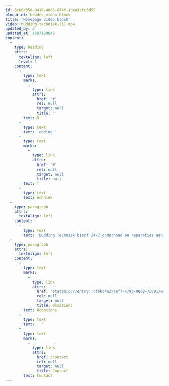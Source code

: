 ```yaml
---
id: 8c60c35d-0410-40d8-874f-1dea3afe5d55
blueprint: header_video_block
title: 'Homepage video block'
video: budding-techniek-(1).mp4
updated_by: 2
updated_at: 1687108842
content:
  -
    type: heading
    attrs:
      textAlign: left
      level: 1
    content:
      -
        type: text
        marks:
          -
            type: link
            attrs:
              href: '#'
              rel: null
              target: null
              title: ''
        text: B
      -
        type: text
        text: 'udding '
      -
        type: text
        marks:
          -
            type: link
            attrs:
              href: '#'
              rel: null
              target: null
              title: null
        text: T
      -
        type: text
        text: echniek
  -
    type: paragraph
    attrs:
      textAlign: left
    content:
      -
        type: text
        text: 'Budding Techniek biedt 24/7 onderhoud en reparaties aan ruwvoermachines, zowel op locatie als in onze werkplaats. Wij zorgen voor minimale bedrijfsonderbrekingen met snelle service en optionele vervangende machines. Uw partner in betrouwbare machinezorg.'
  -
    type: paragraph
    attrs:
      textAlign: left
    content:
      -
        type: text
        marks:
          -
            type: link
            attrs:
              href: 'statamic://entry::cfbbc4a2-aef7-479b-90d8-758917e453c2'
              rel: null
              target: null
              title: Occasions
        text: Occasions
      -
        type: text
        text: ' '
      -
        type: text
        marks:
          -
            type: link
            attrs:
              href: /contact
              rel: null
              target: null
              title: Contact
        text: Contact
---
```

